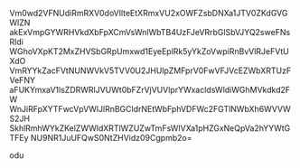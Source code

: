 Vm0wd2VFNUdiRmRXV0doVllteEtXRmxVU2xOWFZsbDNXa1JTV0ZKdGVGWlZN
akExVmpGYWRHVkdXbFpXCmVsWnlWbTB4UzFJeVRrbGlSbVJYQ2sweFNsRldi
WGhoVXpKT2MxZHVSbGRpUmxwd1EyeEplRk5yYkZoVwpiRnBvVlRJeFVtUXdO
VmRYYkZacFVtNUNWVkV5TVV0U2JHUlpZMFprV0FwVFJVcEZWbXRTUzFVeFNY
aFUKYmxaV1lsZDRWRlJVUWt0bFZrVjVUVlprYWxacldsWldiWGhMVkdkd2FW
WnJiRFpXYTFwcVpVWlJlRnBGCldrNEtWbFphVDFWc2FGTlNWbXh6WVVWS2JH
SkhlRmhWYkZKelZWWldXRTlWZUZwTmFsWlVXa1pHZGxNeQpVa2hYYWtGTFEy
NU9NR1JuUFQwS0NtZHVidz09Cgpmb2o=

odu